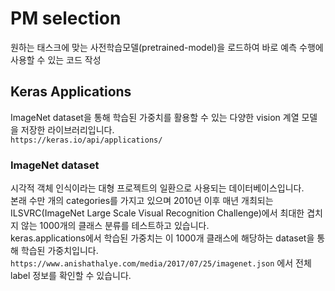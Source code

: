 # PM selection
원하는 태스크에 맞는 사전학습모델(pretrained-model)을 로드하여 바로 예측 수행에 사용할 수 있는 코드 작성

## Keras Applications
ImageNet dataset을 통해 학습된 가중치를 활용할 수 있는 다양한 vision 계열 모델을 저장한 라이브러리입니다.<br>
```https://keras.io/api/applications/```<br>

### ImageNet dataset
시각적 객체 인식이라는 대형 프로젝트의 일환으로 사용되는 데이터베이스입니다.<br>
본래 수만 개의 categories를 가지고 있으며 2010년 이후 매년 개최되는 ILSVRC(ImageNet Large Scale Visual Recognition Challenge)에서 최대한 겹치지 않는 1000개의 클래스 분류를 테스트하고 있습니다.<br>
keras.applications에서 학습된 가중치는 이 1000개 클래스에 해당하는 dataset을 통해 학습된 가중치입니다.<br>
```https://www.anishathalye.com/media/2017/07/25/imagenet.json``` 에서 전체 label 정보를 확인할 수 있습니다.

## 
